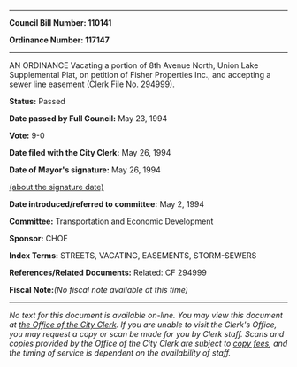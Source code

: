 

********

**Council Bill Number: 110141**
   
**Ordinance Number: 117147**
********

 AN ORDINANCE Vacating a portion of 8th Avenue North, Union Lake Supplemental Plat, on petition of Fisher Properties Inc., and accepting a sewer line easement (Clerk File No. 294999).

**Status:** Passed
   
**Date passed by Full Council:** May 23, 1994
   
**Vote:** 9-0
   
**Date filed with the City Clerk:** May 26, 1994
   
**Date of Mayor's signature:** May 26, 1994
   
[(about the signature date)](/~public/approvaldate.htm)
   
   
   
**Date introduced/referred to committee:** May 2, 1994
   
**Committee:** Transportation and Economic Development
   
**Sponsor:** CHOE
   
   
**Index Terms:** STREETS, VACATING, EASEMENTS, STORM-SEWERS

**References/Related Documents:** Related: CF 294999

**Fiscal Note:**_(No fiscal note available at this time)_
********

_No text for this document is available on-line. You may view this document at [the Office of the City Clerk](http://www.seattle.gov/leg/clerk/contactUs.htm). If you are unable to visit the Clerk's Office, you may request a copy or scan be made for you by Clerk staff. Scans and copies provided by the Office of the City Clerk are subject to [copy fees](http://clerk.seattle.gov/~public/clerkfees.htm), and the timing of service is dependent on the availability of staff._

